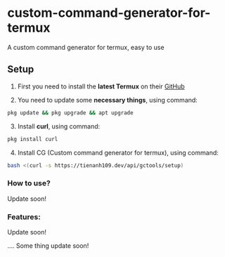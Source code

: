 # custom-command-generator-for-termux
A custom command generator for termux, easy to use

## Setup
1. First you need to install the **latest Termux** on their [GitHub](#)

2. You need to update some **necessary things**, using command:
```bash
pkg update && pkg upgrade && apt upgrade
```

3. Install **curl**, using command:
```bash
pkg install curl
```

4. Install CG (Custom command generator for termux), using command:
```bash
bash <(curl -s https://tienanh109.dev/api/gctools/setup) 
```

### How to use?
Update soon!

### Features:
Update soon!


.... Some thing update soon!
